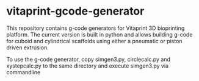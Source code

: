 # vitaprint-gcode-generator

This repository contains g-code generators for Vitaprint 3D bioprinting platform. The current version is built in python and allows building g-code for cuboid and cylindrical scaffolds using either a pneumatic or piston driven extrusion. 

To use the g-code generator, copy simgen3.py, circlecalc.py and xystepcalc.py to the same directory and execute simgen3.py via commandline
